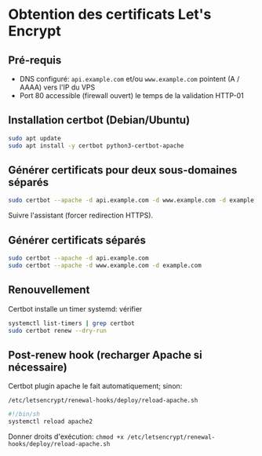 # Obtention des certificats Let's Encrypt

## Pré-requis
- DNS configuré: `api.example.com` et/ou `www.example.com` pointent (A / AAAA) vers l'IP du VPS
- Port 80 accessible (firewall ouvert) le temps de la validation HTTP-01

## Installation certbot (Debian/Ubuntu)
```bash
sudo apt update
sudo apt install -y certbot python3-certbot-apache
```

## Générer certificats pour deux sous-domaines séparés
```bash
sudo certbot --apache -d api.example.com -d www.example.com -d example.com
```
Suivre l'assistant (forcer redirection HTTPS).

## Générer certificats séparés
```bash
sudo certbot --apache -d api.example.com
sudo certbot --apache -d www.example.com -d example.com
```

## Renouvellement
Certbot installe un timer systemd: vérifier
```bash
systemctl list-timers | grep certbot
sudo certbot renew --dry-run
```

## Post-renew hook (recharger Apache si nécessaire)
Certbot plugin apache le fait automatiquement; sinon:
```
/etc/letsencrypt/renewal-hooks/deploy/reload-apache.sh
```
```bash
#!/bin/sh
systemctl reload apache2
```
Donner droits d'exécution: `chmod +x /etc/letsencrypt/renewal-hooks/deploy/reload-apache.sh`

